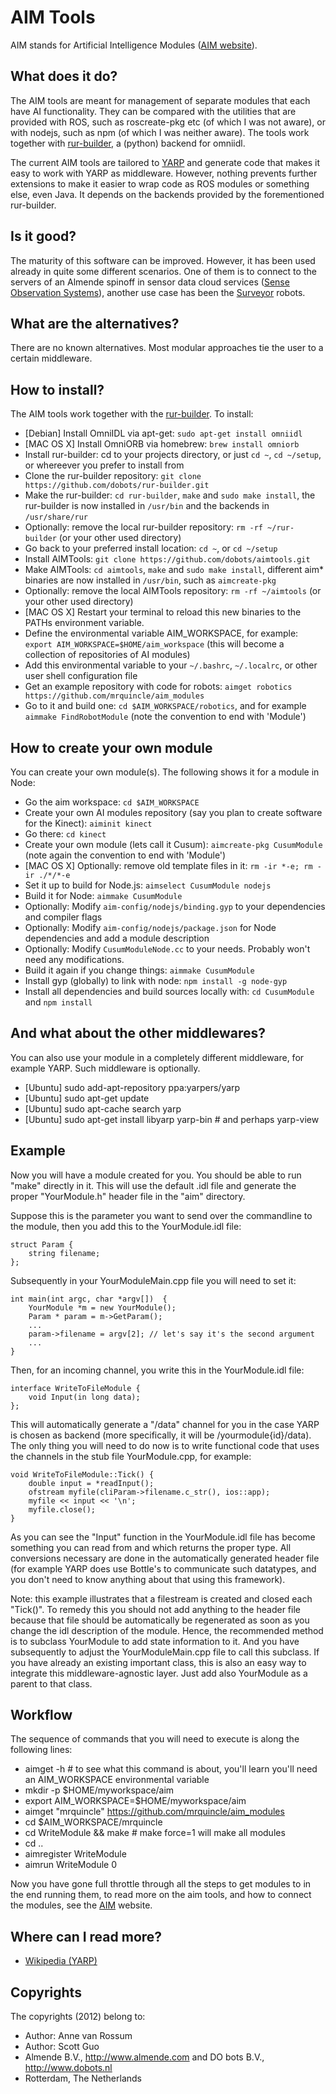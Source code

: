 <!-- Uses markdown syntax for neat display at github -->

# AIM Tools
AIM stands for Artificial Intelligence Modules ([AIM website](http://mrquincle.github.io/aim-bzr/)).

## What does it do?
The AIM tools are meant for management of separate modules that each have AI functionality. They can be compared with the utilities that are provided with ROS, such as roscreate-pkg etc (of which I was not aware), or with nodejs, such as npm (of which I was neither aware). The tools work together with [rur-builder](https://github.com/mrquincle/rur-builder), a (python) backend for omniidl.

The current AIM tools are tailored to [YARP](http://eris.liralab.it/yarp/) and generate code that makes it easy to work with YARP as middleware. However, nothing prevents further extensions to make it easier to wrap code as ROS modules or something else, even Java. It depends on the backends provided by the forementioned rur-builder.

## Is it good?
The maturity of this software can be improved. However, it has been used already in quite some different scenarios. One of them is to connect to the servers of an Almende spinoff in sensor data cloud services ([Sense Observation Systems](http://sense-os.nl)), another use case has been the [Surveyor](http://www.surveyor.com/SRV_info.html) robots.

## What are the alternatives?
There are no known alternatives. Most modular approaches tie the user to a certain middleware.

## How to install?
The AIM tools work together with the [rur-builder](https://github.com/mrquincle/rur-builder). To install:

* [Debian] Install OmniIDL via apt-get: `sudo apt-get install omniidl`
* [MAC OS X] Install OmniORB via homebrew: `brew install omniorb`
* Install rur-builder: cd to your projects directory, or just `cd ~`, `cd ~/setup`, or whereever you prefer to install from
* Clone the rur-builder repository: `git clone https://github.com/dobots/rur-builder.git`
* Make the rur-builder: `cd rur-builder`, `make` and `sudo make install`, the rur-builder is now installed in `/usr/bin` and the backends in `/usr/share/rur`
* Optionally: remove the local rur-builder repository: `rm -rf ~/rur-builder` (or your other used directory)
* Go back to your preferred install location: `cd ~`, or `cd ~/setup`
* Install AIMTools: `git clone https://github.com/dobots/aimtools.git`
* Make AIMTools: `cd aimtools`, `make` and `sudo make install`, different aim* binaries are now installed in `/usr/bin`, such as `aimcreate-pkg`
* Optionally: remove the local AIMTools repository: `rm -rf ~/aimtools` (or your other used directory)
* [MAC OS X] Restart your terminal to reload this new binaries to the PATHs environment variable.
* Define the environmental variable AIM\_WORKSPACE, for example: `export AIM_WORKSPACE=$HOME/aim_workspace` (this will become a collection of repositories of AI modules)
* Add this environmental variable to your `~/.bashrc`, `~/.localrc`, or other user shell configuration file
* Get an example repository with code for robots: `aimget robotics https://github.com/mrquincle/aim_modules`
* Go to it and build one: `cd $AIM_WORKSPACE/robotics`, and for example `aimmake FindRobotModule` (note the convention to end with 'Module')

## How to create your own module

You can create your own module(s). The following shows it for a module in Node:

* Go the aim workspace: `cd $AIM_WORKSPACE`
* Create your own AI modules repository (say you plan to create software for the Kinect): `aiminit kinect` 
* Go there: `cd kinect`
* Create your own module (lets call it Cusum): `aimcreate-pkg CusumModule` (note again the convention to end with 'Module')
* [MAC OS X] Optionally: remove old template files in it: `rm -ir *-e; rm -ir ./*/*-e` 
* Set it up to build for Node.js: `aimselect CusumModule nodejs`
* Build it for Node: `aimmake CusumModule`
* Optionally: Modify `aim-config/nodejs/binding.gyp` to your dependencies and compiler flags
* Optionally: Modify `aim-config/nodejs/package.json` for Node dependencies and add a module description
* Optionally: Modify `CusumModuleNode.cc` to your needs. Probably won't need any modifications.
* Build it again if you change things: `aimmake CusumModule`
* Install gyp (globally) to link with node: `npm install -g node-gyp`
* Install all dependencies and build sources locally with: `cd CusumModule` and `npm install`

## And what about the other middlewares?

You can also use your module in a completely different middleware, for example YARP. Such middleware is optionally. 

* [Ubuntu] sudo add-apt-repository ppa:yarpers/yarp
* [Ubuntu] sudo apt-get update
* [Ubuntu] sudo apt-cache search yarp
* [Ubuntu] sudo apt-get install libyarp yarp-bin # and perhaps yarp-view

## Example
Now you will have a module created for you. You should be able to run "make" directly in it. This will use the default .idl file and generate the proper "YourModule.h" header file in the "aim" directory.

Suppose this is the parameter you want to send over the commandline to the module, then you add this to the YourModule.idl file:

	struct Param {
		string filename;
	};

Subsequently in your YourModuleMain.cpp file you will need to set it:

	int main(int argc, char *argv[])  {
		YourModule *m = new YourModule();
		Param * param = m->GetParam();
		...
		param->filename = argv[2]; // let's say it's the second argument
		...
	}

Then, for an incoming channel, you write this in the YourModule.idl file:

	interface WriteToFileModule {
		void Input(in long data);
	};

This will automatically generate a "/data" channel for you in the case YARP is chosen as backend (more specifically, it will be /yourmodule{id}/data). The only thing you will need to do now is to write functional code that uses the channels in the stub file YourModule.cpp, for example:

	void WriteToFileModule::Tick() {
		double input = *readInput();
		ofstream myfile(cliParam->filename.c_str(), ios::app);
		myfile << input << '\n';
		myfile.close();
	}

As you can see the "Input" function in the YourModule.idl file has become something you can read from and which returns the proper type. All conversions necessary are done in the automatically generated header file (for example YARP does use Bottle's to communicate such datatypes, and you don't need to know anything about that using this framework).

Note: this example illustrates that a filestream is created and closed each "Tick()". To remedy this you should not add anything to the header file because that file should be automatically be regenerated as soon as you change the idl description of the module. Hence, the recommended method is to subclass YourModule to add state information to it. And you have subsequently to adjust the YourModuleMain.cpp file to call this subclass. If you have already an existing important class, this is also an easy way to integrate this middleware-agnostic layer. Just add also YourModule as a parent to that class.

## Workflow

The sequence of commands that you will need to execute is along the following lines:

* aimget -h # to see what this command is about, you'll learn you'll need an AIM_WORKSPACE environmental variable
* mkdir -p $HOME/myworkspace/aim
* export AIM_WORKSPACE=$HOME/myworkspace/aim
* aimget "mrquincle" https://github.com/mrquincle/aim_modules
* cd $AIM_WORKSPACE/mrquincle
* cd WriteModule && make # make force=1 will make all modules
* cd ..
* aimregister WriteModule
* aimrun WriteModule 0

Now you have gone full throttle through all the steps to get modules to in the end running them, to read more on the aim tools, and how to connect the modules, see the [AIM](http://mrquincle.github.com/aim-bzr/) website.

## Where can I read more?
* [Wikipedia (YARP)](http://en.wikipedia.org/wiki/YARP)

## Copyrights
The copyrights (2012) belong to:

- Author: Anne van Rossum
- Author: Scott Guo
- Almende B.V., http://www.almende.com and DO bots B.V., http://www.dobots.nl
- Rotterdam, The Netherlands
